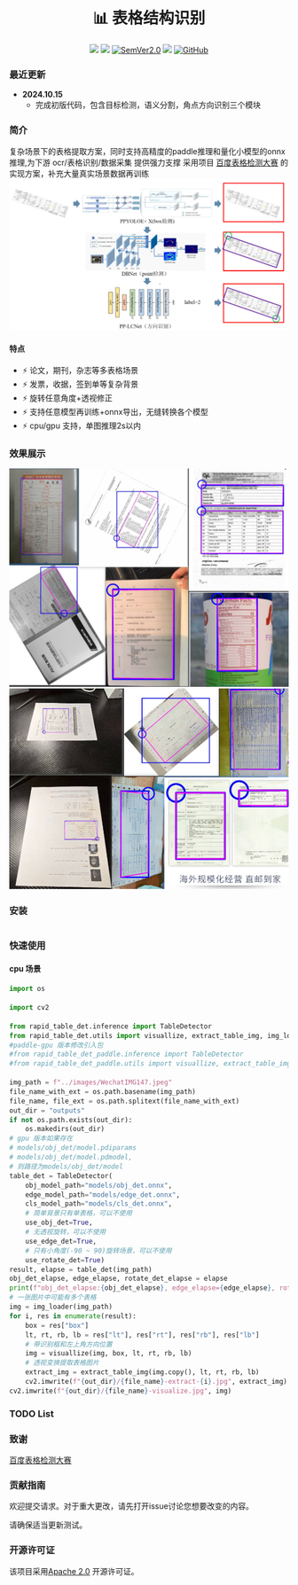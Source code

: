 <div align="center">
  <div align="center">
    <h1><b>📊 表格结构识别</b></h1>
  </div>
  <a href=""><img src="https://img.shields.io/badge/Python->=3.8,<3.12-aff.svg"></a>
  <a href=""><img src="https://img.shields.io/badge/OS-Linux%2C%20Mac%2C%20Win-pink.svg"></a>
<a href="https://semver.org/"><img alt="SemVer2.0" src="https://img.shields.io/badge/SemVer-2.0-brightgreen"></a>
  <a href="https://github.com/psf/black"><img src="https://img.shields.io/badge/code%20style-black-000000.svg"></a>
  <a href="https://github.com/RapidAI/TableStructureRec/blob/c41bbd23898cb27a957ed962b0ffee3c74dfeff1/LICENSE"><img alt="GitHub" src="https://img.shields.io/badge/license-Apache 2.0-blue"></a>
</div>

### 最近更新
- **2024.10.15**
    - 完成初版代码，包含目标检测，语义分割，角点方向识别三个模块

### 简介
复杂场景下的表格提取方案，同时支持高精度的paddle推理和量化小模型的onnx推理,为下游 ocr/表格识别/数据采集 提供强力支撑
采用项目 [百度表格检测大赛](https://aistudio.baidu.com/projectdetail/5398861?searchKeyword=%E8%A1%A8%E6%A0%BC%E6%A3%80%E6%B5%8B%E5%A4%A7%E8%B5%9B&searchTab=ALL) 的实现方案，补充大量真实场景数据再训练
![img.png](readme_resource/structure.png)

#### 特点
- ⚡ 论文，期刊，杂志等多表格场景
- ⚡ 发票，收据，签到单等复杂背景
- ⚡ 旋转任意角度+透视修正
- ⚡ 支持任意模型再训练+onnx导出，无缝转换各个模型
- ⚡ cpu/gpu 支持，单图推理2s以内
### 效果展示
![res_show.jpg](readme_resource/res_show.jpg)![res_show2.jpg](readme_resource/res_show2.jpg)
### 安装
``` python {linenos=table}

```
### 快速使用
#### cpu 场景
``` python {linenos=table}
import os

import cv2

from rapid_table_det.inference import TableDetector
from rapid_table_det.utils import visuallize, extract_table_img, img_loader
#paddle-gpu 版本修改引入包
#from rapid_table_det_paddle.inference import TableDetector
#from rapid_table_det_paddle.utils import visuallize, extract_table_img

img_path = f"../images/WechatIMG147.jpeg"
file_name_with_ext = os.path.basename(img_path)
file_name, file_ext = os.path.splitext(file_name_with_ext)
out_dir = "outputs"
if not os.path.exists(out_dir):
    os.makedirs(out_dir)
# gpu 版本如果存在
# models/obj_det/model.pdiparams
# models/obj_det/model.pdmodel,
# 则路径为models/obj_det/model  
table_det = TableDetector(
    obj_model_path="models/obj_det.onnx",
    edge_model_path="models/edge_det.onnx",
    cls_model_path="models/cls_det.onnx",
    # 简单背景只有单表格，可以不使用
    use_obj_det=True,
    # 无透视旋转，可以不使用 
    use_edge_det=True,
    # 只有小角度(-90 ~ 90)旋转场景，可以不使用 
    use_rotate_det=True) 
result, elapse = table_det(img_path)
obj_det_elapse, edge_elapse, rotate_det_elapse = elapse
print(f"obj_det_elapse:{obj_det_elapse}, edge_elapse={edge_elapse}, rotate_det_elapse={rotate_det_elapse}")
# 一张图片中可能有多个表格
img = img_loader(img_path)
for i, res in enumerate(result):
    box = res["box"]
    lt, rt, rb, lb = res["lt"], res["rt"], res["rb"], res["lb"]
    # 带识别框和左上角方向位置
    img = visuallize(img, box, lt, rt, rb, lb)
    # 透视变换提取表格图片
    extract_img = extract_table_img(img.copy(), lt, rt, rb, lb)
    cv2.imwrite(f"{out_dir}/{file_name}-extract-{i}.jpg", extract_img)
cv2.imwrite(f"{out_dir}/{file_name}-visualize.jpg", img)
```

### TODO List

### 致谢
[百度表格检测大赛](https://aistudio.baidu.com/projectdetail/5398861?searchKeyword=%E8%A1%A8%E6%A0%BC%E6%A3%80%E6%B5%8B%E5%A4%A7%E8%B5%9B&searchTab=ALL)

### 贡献指南

欢迎提交请求。对于重大更改，请先打开issue讨论您想要改变的内容。

请确保适当更新测试。

### 开源许可证

该项目采用[Apache 2.0](https://github.com/RapidAI/TableStructureRec/blob/c41bbd23898cb27a957ed962b0ffee3c74dfeff1/LICENSE)
开源许可证。

